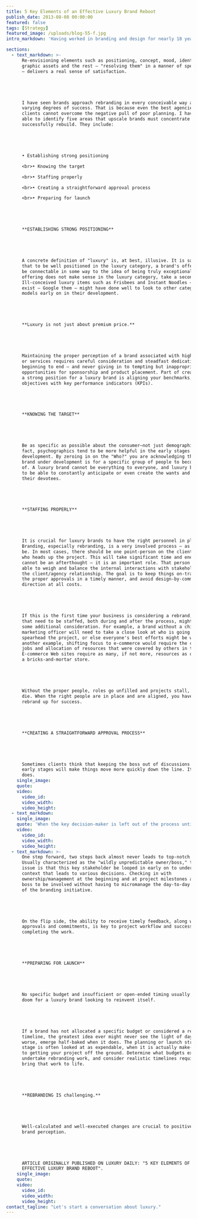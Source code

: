 ```yaml
---
title: 5 Key Elements of an Effective Luxury Brand Reboot
publish_date: 2013-08-08 00:00:00
featured: false
tags: [Strategy]
featured_image: /uploads/blog-55-f.jpg
intro_markdown: 'Having worked in branding and design for nearly 18 years, some of the most rewarding, interesting and impactful – not to mention, award-winning – work I have done has been in rebranding existing companies, goods and services.​'

sections:
  - text_markdown: >-
      Re-envisioning elements such as positioning, concept, mood, identity,
      graphic assets and the rest – "resolving them" in a manner of speaking
      – delivers a real sense of satisfaction.





      I have seen brands approach rebranding in every conceivable way and with
      varying degrees of success. That is because even the best agencies and
      clients cannot overcome the negative pull of poor planning. I have now been
      able to identify five areas that upscale brands must concentrate on to
      successfully rebuild. They include:





      • Establishing strong positioning

      <br>• Knowing the target

      <br>• Staffing properly

      <br>• Creating a straightforward approval process

      <br>• Preparing for launch





      **ESTABLISHING STRONG POSITIONING**





      A concrete definition of "luxury" is, at best, illusive. It is safe to say
      that to be well positioned in the luxury category, a brand's offering must
      be connectable in some way to the idea of being truly exceptional. If the
      offering does not make sense in the luxury category, take a second look.
      Ill-conceived luxury items such as Frisbees and Instant Noodles –which both
      exist – Google them – might have done well to look to other categories and
      models early on in their development.





      **Luxury is not just about premium price.**





      Maintaining the proper perception of a brand associated with high-end goods
      or services requires careful consideration and steadfast dedication from
      beginning to end – and never giving in to tempting but inappropriate
      opportunities for sponsorship and product placement. Part of creating
      a strong position for a luxury brand is aligning your benchmarks, goals and
      objectives with key performance indicators (KPIs).





      **KNOWING THE TARGET**





      Be as specific as possible about the consumer—not just demographics. In
      fact, psychographics tend to be more helpful in the early stages of brand
      development. By zeroing in on the "Who?" you are acknowledging that the
      brand under development is for a specific group of people to become a part
      of. A luxury brand cannot be everything to everyone, and luxury brands need
      to be able to constantly anticipate or even create the wants and needs of
      their devotees.





      **STAFFING PROPERLY**





      It is crucial for luxury brands to have the right personnel in place.
      Branding, especially rebranding, is a very involved process – as it should
      be. In most cases, there should be one point-person on the client's side
      who heads up the project. This will take significant time and energy and
      cannot be an afterthought – it is an important role. That person must be
      able to weigh and balance the internal interactions with stakeholders and
      the client/agency relationship. The goal is to keep things on-track, secure
      the proper approvals in a timely manner, and avoid design-by-committee
      direction at all costs.





      If this is the first time your business is considering a rebrand, the roles
      that need to be staffed, both during and after the process, might require
      some additional consideration. For example, a brand without a chief
      marketing officer will need to take a close look at who is going to
      spearhead the project, or else everyone's best efforts might be wasted. In
      another example, shifting focus to e-commerce would require the creation of
      jobs and allocation of resources that were covered by others in the past.
      E-commerce Web sites require as many, if not more, resources as opening
      a bricks-and-mortar store.





      Without the proper people, roles go unfilled and projects stall, fail or
      die. When the right people are in place and are aligned, you have set your
      rebrand up for success.





      **CREATING A STRAIGHTFORWARD APPROVAL PROCESS**





      Sometimes clients think that keeping the boss out of discussions in the
      early stages will make things move more quickly down the line. It rarely
      does.​
    single_image:
    quote:
    video:
      video_id:
      video_width:
      video_height:
  - text_markdown:
    single_image:
    quote: 'When the key decision-maker is left out of the process until too late, there are inevitable revisions, delays and scope creep.'
    video:
      video_id:
      video_width:
      video_height:
  - text_markdown: >-
      One step forward, two steps back almost never leads to top-notch results.
      Usually characterized as the "wildly unpredictable owner/boss," the real
      issue is that this key stakeholder be looped in early on to understand the
      context that leads to various decisions. Checking in with
      ownership/management at the beginning and at project milestones allows the
      boss to be involved without having to micromanage the day-to-day progress
      of the branding initiative.





      On the flip side, the ability to receive timely feedback, along with
      approvals and commitments, is key to project workflow and successfully
      completing the work.





      **PREPARING FOR LAUNCH**





      No specific budget and insufficient or open-ended timing usually spells
      doom for a luxury brand looking to reinvent itself.





      If a brand has not allocated a specific budget or considered a realistic
      timeline, the greatest idea ever might never see the light of day – or
      worse, emerge half-baked when it does. The planning or launch strategy
      stage is often looked at as expendable, when it is actually make-or-break
      to getting your project off the ground. Determine what budgets exist to
      undertake rebranding work, and consider realistic timelines required to
      bring that work to life.





      **REBRANDING IS challenging.**





      Well-calculated and well-executed changes are crucial to positive luxury
      brand perception.





      ARTICLE ORIGINALLY PUBLISHED ON LUXURY DAILY: "5 KEY ELEMENTS OF AN
      EFFECTIVE LUXURY BRAND REBOOT".​
    single_image:
    quote:
    video:
      video_id:
      video_width:
      video_height:
contact_tagline: "Let's start a conversation about luxury."
---
```



